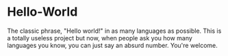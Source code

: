 # Hello-World
The classic phrase, "Hello world!" in as many languages as possible. 
This is a totally useless project but now, when people ask you how many languages you know, you can just say an absurd number. You're welcome.
